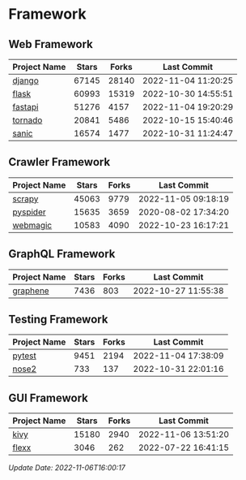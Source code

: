 # Framework

## Web Framework
| Project Name | Stars | Forks | Last Commit |
| ------------ | ----- | ----- | ----------- |
| [django](https://github.com/django/django) | 67145 | 28140 | 2022-11-04 11:20:25 |
| [flask](https://github.com/pallets/flask) | 60993 | 15319 | 2022-10-30 14:55:51 |
| [fastapi](https://github.com/tiangolo/fastapi) | 51276 | 4157 | 2022-11-04 19:20:29 |
| [tornado](https://github.com/tornadoweb/tornado) | 20841 | 5486 | 2022-10-15 15:40:46 |
| [sanic](https://github.com/sanic-org/sanic) | 16574 | 1477 | 2022-10-31 11:24:47 |

## Crawler Framework
| Project Name | Stars | Forks | Last Commit |
| ------------ | ----- | ----- | ----------- |
| [scrapy](https://github.com/scrapy/scrapy) | 45063 | 9779 | 2022-11-05 09:18:19 |
| [pyspider](https://github.com/binux/pyspider) | 15635 | 3659 | 2020-08-02 17:34:20 |
| [webmagic](https://github.com/code4craft/webmagic) | 10583 | 4090 | 2022-10-23 16:17:21 |

## GraphQL Framework
| Project Name | Stars | Forks | Last Commit |
| ------------ | ----- | ----- | ----------- |
| [graphene](https://github.com/graphql-python/graphene) | 7436 | 803 | 2022-10-27 11:55:38 |

## Testing Framework
| Project Name | Stars | Forks | Last Commit |
| ------------ | ----- | ----- | ----------- |
| [pytest](https://github.com/pytest-dev/pytest) | 9451 | 2194 | 2022-11-04 17:38:09 |
| [nose2](https://github.com/nose-devs/nose2) | 733 | 137 | 2022-10-31 22:01:16 |

## GUI Framework
| Project Name | Stars | Forks | Last Commit |
| ------------ | ----- | ----- | ----------- |
| [kivy](https://github.com/kivy/kivy) | 15180 | 2940 | 2022-11-06 13:51:20 |
| [flexx](https://github.com/flexxui/flexx) | 3046 | 262 | 2022-07-22 16:41:15 |

*Update Date: 2022-11-06T16:00:17*